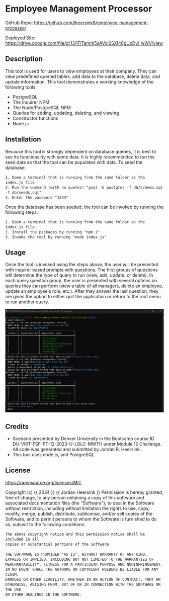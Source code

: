 # Employee Management Processor 
GitHub Repo: https://github.com/jheersink8/employee-management-processor

Deployed Site: https://drive.google.com/file/d/13l1FiTamrk5sAVol6SXI48gUcDyi_wWV/view

## Description
This tool is used for users to view employees at their company. They can view predefined queried tables, add data to the database, delete data, and update information. This tool demonstrates a working knowledge of the following tools: 
- PostgreSQL
- The Inquirer NPM
- The Node/PostgreSQL NPM
- Queries for adding, updating, deleting, and viewing 
- Constructor functions
- Node.js

## Installation 
Because this tool is strongly dependent on database queries, it is best to see its functionality with some data. It is highly recommended to run the seed data so that the tool can be populated with data. To seed the database: 

    1. Open a terminal that is running from the same folder as the index.js file
    2. Run the command (with no quotes) "psql -U postgres -f db/schema.sql -f db/seeds.sql"
    3. Enter the password "1234"

Once the database has been seeded, the tool can be invoked by running the following steps: 

    1. Open a terminal that is running from the same folder as the index.js file.
    2. Install the packages by running "npm i"
    3. Invoke the tool by running "node index.js"

## Usage
Once the tool is invoked using the steps above, the user will be presented with inquirer based prompts with questions. The first groups of questions will determine the type of query to run (view, add, update, or delete). In each query question group, the user is presented with several options on queries they can perform (view a table of all managers, delete an employee, update an employee's role, etc.). After they answer the last question, they are given the option to either quit the application or return to the root menu to run another query. 

![A screenshot of the EMP running one of the view queries, deleting a department, and then rerunning the view query to show the deleted department.](./assets/images/screenshot.png)


## Credits
- Scenario presented by Denver University in the Bootcamp course ID DU-VIRT-FSF-PT-12-2023-U-LOLC-MWTH under Module 12 Challenge. All code was generated and submitted by Jordan R. Heersink.
- This tool uses node.js, and PostgreSQL


## License
https://opensource.org/licenses/MIT 

  Copyright (c) {{ 2024 }} {{ Jordan Heersink }}
    Permission is hereby granted, free of charge, to any person obtaining a copy
    of this software and associated documentation files (the "Software"), to deal
    in the Software without restriction, including without limitation the rights
    to use, copy, modify, merge, publish, distribute, sublicense, and/or sell
    copies of the Software, and to permit persons to whom the Software is
    furnished to do so, subject to the following conditions:
    
    The above copyright notice and this permission notice shall be included in all
    copies or substantial portions of the Software.
    
    THE SOFTWARE IS PROVIDED "AS IS", WITHOUT WARRANTY OF ANY KIND,
    EXPRESS OR IMPLIED, INCLUDING BUT NOT LIMITED TO THE WARRANTIES OF
    MERCHANTABILITY, FITNESS FOR A PARTICULAR PURPOSE AND NONINFRINGEMENT.
    IN NO EVENT SHALL THE AUTHORS OR COPYRIGHT HOLDERS BE LIABLE FOR ANY CLAIM,
    DAMAGES OR OTHER LIABILITY, WHETHER IN AN ACTION OF CONTRACT, TORT OR
    OTHERWISE, ARISING FROM, OUT OF OR IN CONNECTION WITH THE SOFTWARE OR THE USE
    OR OTHER DEALINGS IN THE SOFTWARE.